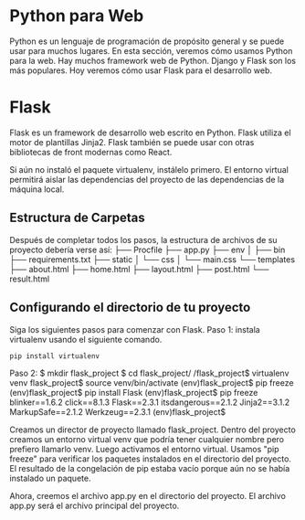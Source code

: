 # Python para Web
Python es un lenguaje de programación de propósito general y se puede usar para muchos lugares. En esta sección, veremos cómo usamos Python para la web. 
Hay muchos framework web de Python. Django y Flask son los más populares. Hoy veremos cómo usar Flask para el desarrollo web.

# Flask
Flask es un framework de desarrollo web escrito en Python. Flask utiliza el motor de plantillas Jinja2. Flask también se puede usar con otras bibliotecas de front modernas como React.

Si aún no instaló el paquete virtualenv, instálelo primero. El entorno virtual permitirá aislar las dependencias del proyecto de las dependencias de la máquina local.

## Estructura de Carpetas
Después de completar todos los pasos, la estructura de archivos de su proyecto debería verse así:
├── Procfile
├── app.py
├── env
│   ├── bin
├── requirements.txt
├── static
│   └── css
│       └── main.css
└── templates
    ├── about.html
    ├── home.html
    ├── layout.html
    ├── post.html
    └── result.html

## Configurando el directorio de tu proyecto
Siga los siguientes pasos para comenzar con Flask.
Paso 1: instala virtualenv usando el siguiente comando.

    pip install virtualenv

Paso 2:
    $ mkdir flask_project
    $ cd flask_project/
    /flask_project$ virtualenv venv
    flask_project$ source venv/bin/activate
    (env)flask_project$ pip freeze
    (env)flask_project$ pip install Flask
    (env)flask_project$ pip freeze
        blinker==1.6.2
        click==8.1.3
        Flask==2.3.1
        itsdangerous==2.1.2
        Jinja2==3.1.2
        MarkupSafe==2.1.2
        Werkzeug==2.3.1
    (env)flask_project$

Creamos un director de proyecto llamado flask_project. Dentro del proyecto creamos un entorno virtual venv que podría tener cualquier nombre pero prefiero llamarlo venv. Luego activamos el entorno virtual. Usamos "pip freeze" para verificar los paquetes instalados en el directorio del proyecto. El resultado de la congelación de pip estaba vacío porque aún no se había instalado un paquete.

Ahora, creemos el archivo app.py en el directorio del proyecto. El archivo app.py será el archivo principal del proyecto. 